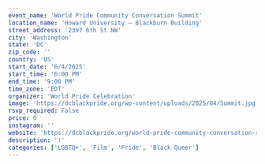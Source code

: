 ```yaml
---
event_name: 'World Pride Community Conversation Summit'
location_name: 'Howard University – Blackburn Building'
street_address: '2397 6th St NW'
city: 'Washington'
state: 'DC'
zip_code: ''
country: 'US'
start_date: '6/4/2025'
start_time: '6:00 PM'
end_time: '9:00 PM'
time_zone: 'EDT'
organizer: 'World Pride Celebration'
image: 'https://dcblackpride.org/wp-content/uploads/2025/04/Summit.jpg'
rsvp_required: False
price: 0
instagram: ''
website: 'https://dcblackpride.org/world-pride-community-conversation-summit/'
description: '!'
categories: ['LGBTQ+', 'Film', 'Pride', 'Black Queer']
---
```

